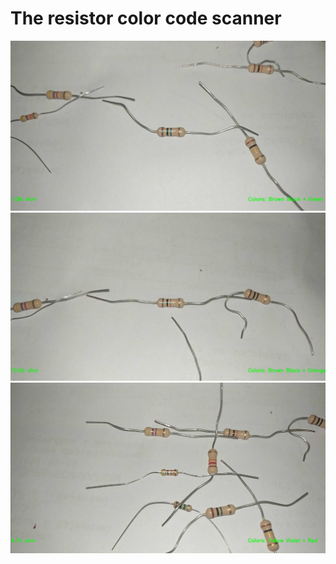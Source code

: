 # The resistor color code scanner

![](Photo%20documentation/Example1.PNG)
![](Photo%20documentation/Example2.PNG)
![](Photo%20documentation/Example3.PNG)
